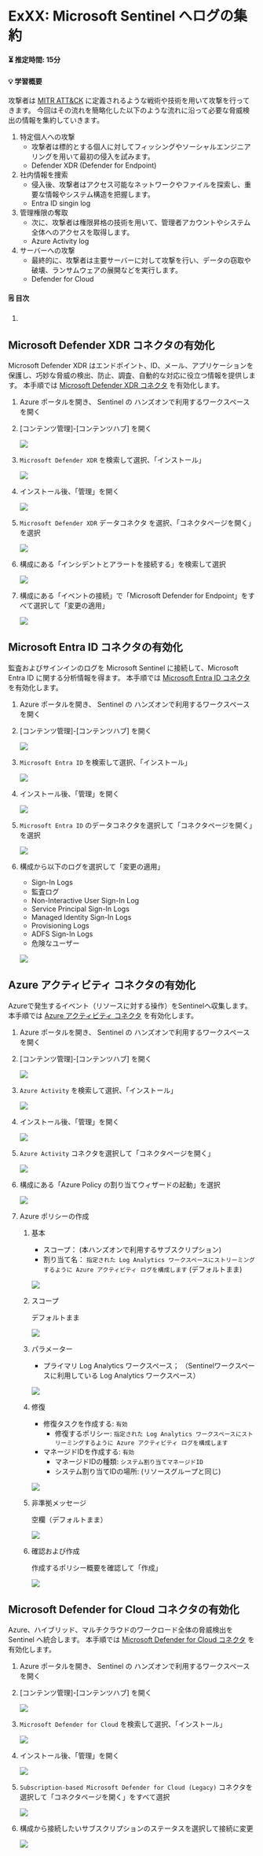 # ExXX: Microsoft Sentinel へログの集約

#### ⏳ 推定時間: 15分

#### 💡 学習概要

攻撃者は [MITR ATT&CK](https://attack.mitre.org/) に定義されるような戦術や技術を用いて攻撃を行ってきます。
今回はその流れを簡略化した以下のような流れに沿って必要な脅威検出の情報を集約していきます。

1. 特定個人への攻撃
    - 攻撃者は標的とする個人に対してフィッシングやソーシャルエンジニアリングを用いて最初の侵入を試みます。
    - Defender XDR (Defender for Endpoint)
1. 社内情報を捜索
    - 侵入後、攻撃者はアクセス可能なネットワークやファイルを探索し、重要な情報やシステム構造を把握します。
    - Entra ID singin log
1. 管理権限の奪取
    - 次に、攻撃者は権限昇格の技術を用いて、管理者アカウントやシステム全体へのアクセスを取得します。
    - Azure Activity log
1. サーバーへの攻撃
    - 最終的に、攻撃者は主要サーバーに対して攻撃を行い、データの窃取や破壊、ランサムウェアの展開などを実行します。
    - Defender for Cloud


#### 🗒️ 目次

1. []()

## Microsoft Defender XDR コネクタの有効化

Microsoft Defender XDR はエンドポイント、ID、メール、アプリケーションを保護し、巧妙な脅威の検出、防止、調査、自動的な対応に役立つ情報を提供します。
本手順では [Microsoft Defender XDR コネクタ](https://learn.microsoft.com/azure/sentinel/data-connectors/microsoft-defender-xdr) を有効化します。

1. Azure ポータルを開き、 Sentinel の ハンズオンで利用するワークスペースを開く

1. [コンテンツ管理]-[コンテンツハブ] を開く

    ![](../images/ex05/001-defenderxdr.png)

1. `Microsoft Defender XDR` を検索して選択、「インストール」

    ![](../images/ex05/002-defenderxdr.png)

1. インストール後、「管理」を開く

    ![](../images/ex05/003-defenderxdr.png)

1. `Microsoft Defender XDR` データコネクタ を選択、「コネクタページを開く」を選択

    ![](../images/ex05/004-defenderxdr.png)

1. 構成にある「インシデントとアラートを接続する」を検索して選択

    ![](../images/ex05/005-defenderxdr.png)

1. 構成にある「イベントの接続」で「Microsoft Defender for Endpoint」をすべて選択して「変更の適用」

    ![](../images/ex05/006-defenderxdr.png)


## Microsoft Entra ID コネクタの有効化

監査およびサインインのログを Microsoft Sentinel に接続して、Microsoft Entra ID に関する分析情報を得ます。
本手順では [Microsoft Entra ID コネクタ](https://learn.microsoft.com/azure/sentinel/data-connectors/microsoft-entra-id) を有効化します。

1. Azure ポータルを開き、 Sentinel の ハンズオンで利用するワークスペースを開く

1. [コンテンツ管理]-[コンテンツハブ] を開く

    ![](../images/ex05/101-entraid.png)

1. `Microsoft Entra ID` を検索して選択、「インストール」

    ![](../images/ex05/102-entraid.png)

1. インストール後、「管理」を開く

    ![](../images/ex05/103-entraid.png)

1. `Microsoft Entra ID` のデータコネクタを選択して「コネクタページを開く」を選択

    ![](../images/ex05/104-entraid.png)

1. 構成から以下のログを選択して「変更の適用」

    - Sign-In Logs
    - 監査ログ
    - Non-Interactive User Sign-In Log
    - Service Principal Sign-In Logs
    - Managed Identity Sign-In Logs
    - Provisioning Logs
    - ADFS Sign-In Logs
    - 危険なユーザー

    ![](../images/ex05/105-entraid.png)


## Azure アクティビティ コネクタの有効化

Azureで発生するイベント（リソースに対する操作）をSentinelへ収集します。
本手順では [Azure アクティビティ コネクタ](https://learn.microsoft.com/azure/sentinel/data-connectors/azure-activity) を有効化します。

1. Azure ポータルを開き、 Sentinel の ハンズオンで利用するワークスペースを開く

1. [コンテンツ管理]-[コンテンツハブ] を開く

    ![](../images/ex05/201-azureactivity.png)

1. `Azure Activity` を検索して選択、「インストール」

    ![](../images/ex05/202-azureactivity.png)

1. インストール後、「管理」を開く

    ![](../images/ex05/203-azureactivity.png)

1. `Azure Activity` コネクタを選択して「コネクタページを開く」

    ![](../images/ex05/204-azureactivity.png)

1. 構成にある「Azure Policy の割り当てウィザードの起動」を選択

    ![](../images/ex05/205-azureactivity.png)

1. Azure ポリシーの作成

    1. 基本

        - スコープ： (本ハンズオンで利用するサブスクリプション)
        - 割り当て名： `指定された Log Analytics ワークスペースにストリーミングするように Azure アクティビティ ログを構成します` (デフォルトまま)

        ![](../images/ex05/206-azureactivity.png)

    1. スコープ

        デフォルトまま

        ![](../images/ex05/207-azureactivity.png)

    1. パラメーター

        - プライマリ Log Analytics ワークスペース； （Sentinelワークスペースに利用している Log Analytics ワークスペース）

        ![](../images/ex05/208-azureactivity.png)

    1. 修復

        - 修復タスクを作成する: `有効`
            - 修復するポリシー: `指定された Log Analytics ワークスペースにストリーミングするように Azure アクティビティ ログを構成します`
        - マネージドIDを作成する: `有効`
            - マネージドIDの種類: `システム割り当てマネージドID`
            - システム割り当てIDの場所: (リソースグループと同じ)

        ![](../images/ex05/209-azureactivity.png)

    1. 非準拠メッセージ

        空欄（デフォルトまま）

        ![](../images/ex05/210-azureactivity.png)

    1. 確認および作成

        作成するポリシー概要を確認して「作成」

        ![](../images/ex05/211-azureactivity.png)



## Microsoft Defender for Cloud コネクタの有効化

Azure、ハイブリッド、マルチクラウドのワークロード全体の脅威検出を Sentinel へ統合します。
本手順では [Microsoft Defender for Cloud コネクタ](https://learn.microsoft.com/azure/sentinel/data-connectors/tenant-based-microsoft-defender-for-cloud) を有効化します。

1. Azure ポータルを開き、 Sentinel の ハンズオンで利用するワークスペースを開く

1. [コンテンツ管理]-[コンテンツハブ] を開く

    ![](../images/ex05/301-defenderforcloud.png)

1. `Microsoft Defender for Cloud` を検索して選択、「インストール」

    ![](../images/ex05/302-defenderforcloud.png)

1. インストール後、「管理」を開く

    ![](../images/ex05/303-defenderforcloud.png)

1. `Subscription-based Microsoft Defender for Cloud (Legacy)` コネクタを選択して「コネクタページを開く」をすべて選択

    ![](../images/ex05/304-defenderforcloud.png)

1. 構成から接続したいサブスクリプションのステータスを選択して接続に変更

    ![](../images/ex05/305-defenderforcloud.png)


